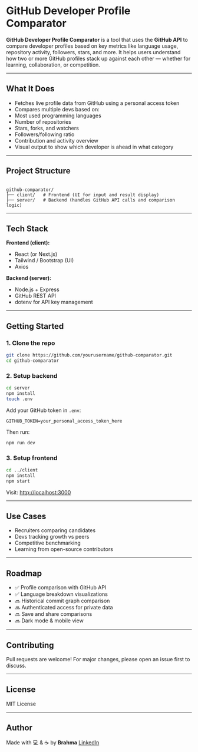 #  GitHub Developer Profile Comparator

**GitHub Developer Profile Comparator** is a tool that uses the **GitHub API** to compare developer profiles based on key metrics like language usage, repository activity, followers, stars, and more. It helps users understand how two or more GitHub profiles stack up against each other — whether for learning, collaboration, or competition.

---

##  What It Does

-  Fetches live profile data from GitHub using a personal access token
-  Compares multiple devs based on:
  - Most used programming languages
  - Number of repositories
  - Stars, forks, and watchers
  - Followers/following ratio
  - Contribution and activity overview
-  Visual output to show which developer is ahead in what category

---

##  Project Structure

```

github-comparator/
├── client/   # Frontend (UI for input and result display)
├── server/   # Backend (handles GitHub API calls and comparison logic)

````

---

##  Tech Stack

**Frontend (client):**
- React (or Next.js)
- Tailwind / Bootstrap (UI)
- Axios

**Backend (server):**
- Node.js + Express
- GitHub REST API
- dotenv for API key management

---

##  Getting Started

### 1. Clone the repo
```bash
git clone https://github.com/yourusername/github-comparator.git
cd github-comparator
````

### 2. Setup backend

```bash
cd server
npm install
touch .env
```

Add your GitHub token in `.env`:

```env
GITHUB_TOKEN=your_personal_access_token_here
```

Then run:

```bash
npm run dev
```

### 3. Setup frontend

```bash
cd ../client
npm install
npm start
```

Visit: [http://localhost:3000](http://localhost:3000)

---

##  Use Cases

* Recruiters comparing candidates
* Devs tracking growth vs peers
* Competitive benchmarking
* Learning from open-source contributors

---

##  Roadmap

* ✅ Profile comparison with GitHub API
* ✅ Language breakdown visualizations
* 🔜 Historical commit graph comparison
* 🔜 Authenticated access for private data
* 🔜 Save and share comparisons
* 🔜 Dark mode & mobile view

---

##  Contributing

Pull requests are welcome! For major changes, please open an issue first to discuss.

---

##  License

MIT License

---

##  Author

Made with 💻 & ☕ by **Brahma**
[LinkedIn](https://www.linkedin.com/in/brahmananda-tosh-770995266/) 

```


